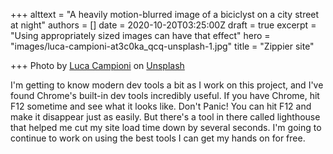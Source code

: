 +++
alttext = "A heavily motion-blurred image of a biciclyst on a city street at night"
authors = []
date = 2020-10-20T03:25:00Z
draft = true
excerpt = "Using appropriately sized images can have that effect"
hero = "images/luca-campioni-at3c0ka_qcq-unsplash-1.jpg"
title = "Zippier site"

+++
Photo by [Luca Campioni](https://unsplash.com/@nexgenfx?utm_source=unsplash&utm_medium=referral&utm_content=creditCopyText) on [Unsplash](https://unsplash.com/s/photos/fast?utm_source=unsplash&utm_medium=referral&utm_content=creditCopyText)

I'm getting to know modern dev tools a bit as I work on this project, and I've found Chrome's built-in dev tools incredibly useful. If you have Chrome, hit F12 sometime and see what it looks like. Don't Panic! You can hit F12 and make it disappear just as easily. But there's a tool in there called lighthouse that helped me cut my site load time down by several seconds. I'm going to continue to work on using the best tools I can get my hands on for free. 
